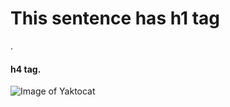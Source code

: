 # <h1>This sentence has h1 tag</h1>.
#### h4 tag.


![Image of Yaktocat](https://octodex.github.com/images/yaktocat.png)

